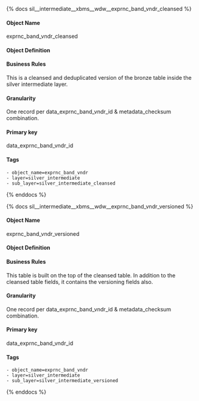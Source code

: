{% docs sil__intermediate__xbms__wdw__exprnc_band_vndr_cleansed %}

#### Object Name
exprnc_band_vndr_cleansed

#### Object Definition


#### Business Rules
This is a cleansed and deduplicated version of the bronze table inside the silver intermediate layer.

#### Granularity
One record per data_exprnc_band_vndr_id & metadata_checksum combination.

#### Primary key
data_exprnc_band_vndr_id

#### Tags
    - object_name=exprnc_band_vndr
    - layer=silver_intermediate
    - sub_layer=silver_intermediate_cleansed

{% enddocs %}

{% docs sil__intermediate__xbms__wdw__exprnc_band_vndr_versioned %}

#### Object Name
exprnc_band_vndr_versioned

#### Object Definition


#### Business Rules
This table is built on the top of the cleansed table. In addition to the cleansed table fields, it contains the versioning fields also.

#### Granularity
One record per data_exprnc_band_vndr_id & metadata_checksum combination.

#### Primary key
data_exprnc_band_vndr_id

#### Tags
    - object_name=exprnc_band_vndr
    - layer=silver_intermediate
    - sub_layer=silver_intermediate_versioned

{% enddocs %}